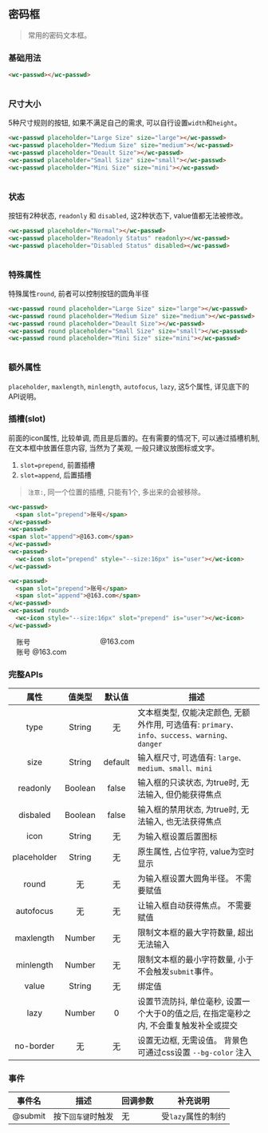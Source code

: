 ## 密码框
> 常用的密码文本框。


### 基础用法
<style>.flex,.flex-free { display:flex;align-items:center } .flex > *,.flex-free > *{margin:0 16px}.flex > *{flex:1}.s16{--size:16px}</style>

```html
<wc-passwd></wc-passwd>
```

<section class="flex">
  <wc-passwd placeholder="Default"></wc-passwd>
  <wc-passwd placeholder="type=primary" type="primary"></wc-passwd>
  <wc-passwd placeholder="type=info" type="info"></wc-passwd>
</section>
<section class="flex">
  <wc-passwd placeholder="type=success" type="success"></wc-passwd>
  <wc-passwd placeholder="type=warning" type="warning"></wc-passwd>
  <wc-passwd placeholder="type=danger" type="danger"></wc-passwd>
</section>


### 尺寸大小
5种尺寸规则的按钮, 如果不满足自己的需求, 可以自行设置`width`和`height`。

```html
<wc-passwd placeholder="Large Size" size="large"></wc-passwd>
<wc-passwd placeholder="Medium Size" size="medium"></wc-passwd>
<wc-passwd placeholder="Deault Size"></wc-passwd>
<wc-passwd placeholder="Small Size" size="small"></wc-passwd>
<wc-passwd placeholder="Mini Size" size="mini"></wc-passwd>
```

<section class="flex">
  <wc-passwd placeholder="Large Size" size="large"></wc-passwd>
  <wc-passwd placeholder="Medium Size" size="medium"></wc-passwd>
  <wc-passwd placeholder="Deault Size"></wc-passwd>
  <wc-passwd placeholder="Small Size" size="small"></wc-passwd>
  <wc-passwd placeholder="Mini Size" size="mini"></wc-passwd>
</section>

### 状态
按钮有2种状态, `readonly` 和 `disabled`, 这2种状态下, value值都无法被修改。

```html
<wc-passwd placeholder="Normal"></wc-passwd>
<wc-passwd placeholder="Readonly Status" readonly></wc-passwd>
<wc-passwd placeholder="Disabled Status" disabled></wc-passwd>
```


<section class="flex">
  <wc-passwd placeholder="Normal"></wc-passwd>
  <wc-passwd placeholder="Readonly Status" readonly></wc-passwd>
  <wc-passwd placeholder="Disabled Status" disabled></wc-passwd>
</section>



### 特殊属性
特殊属性`round`, 前者可以控制按钮的圆角半径

```html
<wc-passwd round placeholder="Large Size" size="large"></wc-passwd>
<wc-passwd round placeholder="Medium Size" size="medium"></wc-passwd>
<wc-passwd round placeholder="Deault Size"></wc-passwd>
<wc-passwd round placeholder="Small Size" size="small"></wc-passwd>
<wc-passwd round placeholder="Mini Size" size="mini"></wc-passwd>
```

<section class="flex-free">
  <wc-passwd round placeholder="Large Size" size="large"></wc-passwd>
  <wc-passwd round placeholder="Medium Size" size="medium"></wc-passwd>
  <wc-passwd round placeholder="Deault Size"></wc-passwd>
  <wc-passwd round placeholder="Small Size" size="small"></wc-passwd>
  <wc-passwd round placeholder="Mini Size" size="mini"></wc-passwd>
</section>


### 额外属性
`placeholder`, `maxlength`, `minlength`, `autofocus`, `lazy`, 这5个属性, 详见底下的API说明。


### 插槽(slot)
前面的icon属性, 比较单调, 而且是后置的。在有需要的情况下, 可以通过插槽机制, 在文本框中放置任意内容, 当然为了美观, 一般只建议放图标或文字。

1. `slot=prepend`, 前置插槽
2. `slot=append`, 后置插槽

> `注意:`, 同一个位置的插槽, 只能有1个, 多出来的会被移除。

```html
<wc-passwd>
  <span slot="prepend">账号</span>
</wc-passwd>
<wc-passwd>
<span slot="append">@163.com</span>
</wc-passwd>
<wc-passwd>
  <wc-icon slot="prepend" style="--size:16px" is="user"></wc-icon>
</wc-passwd>

<wc-passwd>
  <span slot="prepend">账号</span>
  <span slot="append">@163.com</span>
</wc-passwd>
<wc-passwd round>
  <wc-icon style="--size:16px" slot="prepend" is="user"></wc-icon>
</wc-passwd>

```

<section class="flex">
  <wc-passwd>
    <span slot="prepend">账号</span>
  </wc-passwd>
  <wc-passwd>
  <span slot="append">@163.com</span>
  </wc-passwd>
  <wc-passwd>
    <wc-icon slot="prepend" class="s16" is="user"></wc-icon>
  </wc-passwd>
</section>

<section class="flex">
  <wc-passwd>
    <span slot="prepend">账号</span>
    <span slot="append">@163.com</span>
  </wc-passwd>
  <wc-passwd round>
    <wc-icon class="s16" slot="prepend" is="user"></wc-icon>
  </wc-passwd>
</section>






### 完整APIs

|  属性  |  值类型  |   默认值   |     描述   |
|  :-:  |   :-:   |   :-:   |     -   |
|  type  |  String  |   无   |   文本框类型, 仅能决定颜色, 无额外作用, 可选值有: `primary、info、success、warning、danger`   |
|  size  |   String   |  default   |   输入框尺寸, 可选值有: `large、medium、small、mini`   |
|  readonly  |   Boolean  | false   |  输入框的只读状态, 为true时, 无法输入, 但仍能获得焦点  |
|  disbaled  |   Boolean  | false   |  输入框的禁用状态, 为true时, 无法输入, 也无法获得焦点 |
|  icon  |   String  |  无   |  为输入框设置后置图标 |
|  placeholder  |   String  |  无   |  原生属性, 占位字符, value为空时显示 |
|  round  |   无  |  无   |  为输入框设置大圆角半径。 不需要赋值   |
|  autofocus  |   无  |  无   |  让输入框自动获得焦点。 不需要赋值   |
|  maxlength  |   Number  |  无   |  限制文本框的最大字符数量, 超出无法输入  |
|  minlength  |   Number  |  无   |  限制文本框的最小字符数量, 小于不会触发`submit`事件。   |
|  value  |   String  |   无   |  绑定值  |
|  lazy  |   Number  |   0   |  设置节流防抖, 单位毫秒, 设置一个大于0的值之后, 在指定毫秒之内, 不会重复触发补全或提交  |
|  no-border  |  无  |   无  |   设置无边框, 无需设值。 背景色可通过css设置 `--bg-color` 注入   |


### 事件
|  事件名  |  描述  |     回调参数   |   补充说明   |
|  :-:  |   -   |   -   |     -   |
|  @submit  |  按下`回车键`时触发  |  无  |  受`lazy`属性的制约  |

